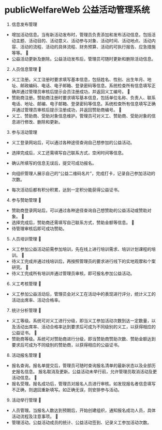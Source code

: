 # publicWelfareWeb 公益活动管理系统

1. 信息发布管理

* 增加活动信息。当有新活动发布时，管理员负责添加和发布活动信息，包括活动主题、活动目的、活动意义、活动参与对象、活动时间、活动地点、活动内容、活动的流程、活动的具体流程、财务预算、活动的可执行报告、应急措施等等。

* 公益活动更新及删除。公益活动发布后，管理员可随时更新和删除活动信息。

2. 人员信息管理

* 义工注册。义工注册时要求填写基本信息，包括姓名、性别、出生年月、地址、邮政编码、电话、电子邮箱、登录密码等信息。系统检查所有信息填写正确并通过管理员审核后提示会员注册成功，并返回义工编号。

* 赞助商注册。赞助商注册时要求填写基本信息，包括单位名称、负责人、联系电话、地址、邮编、电子邮箱、登录密码等信息。系统检查所有信息填写正确并通过管理员审核后提示注册成功，并返回赞助商编号。

* 义工、赞助商、受助对象信息维护。管理员可对义工、赞助商、受助对象的信息进行修改、删除和更新。

3. 参与活动管理

* 义工登录网站后，可以通过各种途径查询自己想参加的公益活动。

* 选择完成后，义工还需填写自己联系方式，空闲时间等信息。

* 确认所填写的信息无误后，提交可成功报名。

* 向组织管理人展示自己的“公益二维码名片”，完成打卡，记录自己参加活动的次数。 

* 每次活动后都有积分积累，达到一定积分能获得公益证书。

4. 参与赞助管理

* 赞助商登录网站后，可以通过各种途径查询自己想赞助的公益活动或赞助对象。

* 选择完成后，赞助商还需填写自己联系方式，赞助金额等信息。

* 待管理审核后即可成功赞助。

5. 人员培训管理

* 义工参加公益活动前需参加培训，先在线上进行培训需求、培训计划课程的培训。

* 待义工完成并通过线培训后，再按照管理员的要求进行线下的实地观摩和个案研究。

* 待义工完成所有培训并通过管理员审核，即可报名参加公益活动。

6. 义工考核管理

* 义工参加公益活动后，管理员会对义工在活动中的表现进行评分，统计义工的活动出席率、活动合格率。

7. 统计分析管理

* 义工等级。系统可对义工进行分级，即当义工参加活动次数到达一定数量，以及活动出席率、活动合格率达到要求后可成为不同级别的义工，以获得相应的公益证书。

* 赞助商等级。系统可对赞助商进行分级，即当赞助商赞助次数、赞助金额达到要求后可成为不同级别的赞助商，以获得相应的公益证书。

8. 活动报名管理

* 报名查询。报名单提交后，管理员可随时查询报名清单的最新状态以及全部历史报名信息。
报名取消及更新。公益活动未举行前，允许管理员取消活动及更活动信息。

* 报名受理。报名成功后，管理员对报名人员进行审核。如发现报名者信息填写不正确，则退回重新填写。如正确无误，则安排参与活动。

9. 活动举行管理

* 人员管理。当报名人数达到预期后，开始创建组织，通知报名成功人员，具体活动流程及注意事项。

* 管理活动。公益活动成员的统计、公益活动签到、记录义工参加活动次数。 


